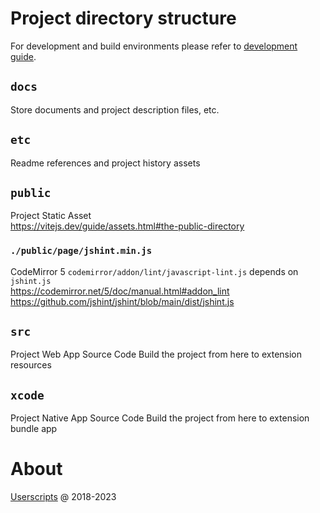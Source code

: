 # Project directory structure
For development and build environments please refer to [development guide](dev.md).

## `docs`
Store documents and project description files, etc.

## `etc`
Readme references and project history assets

## `public`
Project Static Asset  
https://vitejs.dev/guide/assets.html#the-public-directory

### `./public/page/jshint.min.js`
CodeMirror 5 `codemirror/addon/lint/javascript-lint.js` depends on `jshint.js`  
https://codemirror.net/5/doc/manual.html#addon_lint  
https://github.com/jshint/jshint/blob/main/dist/jshint.js

## `src`
Project Web App Source Code
Build the project from here to extension resources

## `xcode`
Project Native App Source Code
Build the project from here to extension bundle app

# About
[Userscripts](https://github.com/quoid/userscripts) @ 2018-2023
